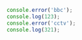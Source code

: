 <!--start-code-->

```js
console.error('bbc');
console.log(123);
console.error('cctv');
console.log(321);
```

<!--end-code-->
